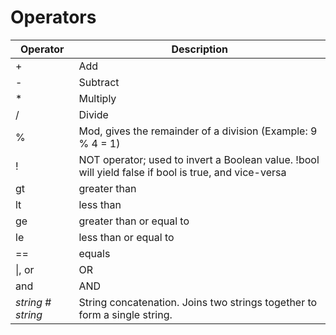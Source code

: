 # Operators

| Operator            | Description                                                  |
| ------------------- | ------------------------------------------------------------ |
| +                   | Add                                                          |
| -                   | Subtract                                                     |
| *                   | Multiply                                                     |
| /                   | Divide                                                       |
| %                   | Mod, gives the remainder of a division (Example: 9 % 4 = 1)  |
| !                   | NOT operator; used to invert a Boolean value.  !bool will yield false if bool is true, and vice-versa |
| gt                  | greater than                                                 |
| lt                  | less than                                                    |
| ge                  | greater than or equal to                                     |
| le                  | less than or equal to                                        |
| ==                  | equals                                                       |
| \|, or              | OR                                                           |
| and                 | AND                                                          |
| *string* # *string* | String concatenation. Joins two strings together to form a single string. |

